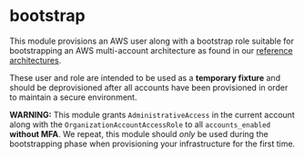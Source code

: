 # bootstrap

This module provisions an AWS user along with a bootstrap role suitable for bootstrapping an AWS multi-account architecture as found in our [reference architectures](https://github.com/cloudposse/reference-architecutres).

These user and role are intended to be used as a **temporary fixture** and should be deprovisioned after all accounts have been provisioned in order to maintain a secure environment.

__WARNING:__ This module grants `AdministrativeAccess` in the current account along with the `OrganizationAccountAccessRole` to all `accounts_enabled` **without MFA**. We repeat, this module should *only* be used during the bootstrapping phase when provisioning your infrastructure for the first time.
